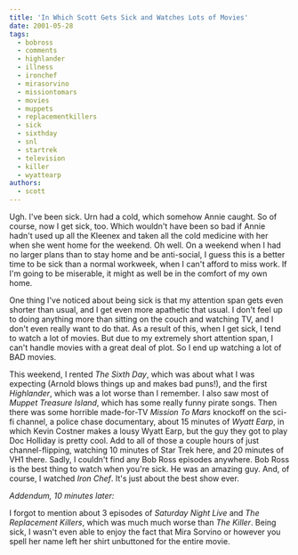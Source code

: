 ```yaml
---
title: 'In Which Scott Gets Sick and Watches Lots of Movies'
date: 2001-05-28
tags:
  - bobross
  - comments
  - highlander
  - illness
  - ironchef
  - mirasorvino
  - missiontomars
  - movies
  - muppets
  - replacementkillers
  - sick
  - sixthday
  - snl
  - startrek
  - television
  - killer
  - wyattearp
authors:
  - scott
---
```


Ugh. I've been sick. Urn had a cold, which somehow Annie caught. So of course, now I get sick, too. Which wouldn't have been so bad if Annie hadn't used up all the Kleenex and taken all the cold medicine with her when she went home for the weekend. Oh well. On a weekend when I had no larger plans than to stay home and be anti-social, I guess this is a better time to be sick than a normal workweek, when I can't afford to miss work. If I'm going to be miserable, it might as well be in the comfort of my own home.

One thing I've noticed about being sick is that my attention span gets even shorter than usual, and I get even more apathetic that usual. I don't feel up to doing anything more than sitting on the couch and watching TV, and I don't even really want to do that. As a result of this, when I get sick, I tend to watch a lot of movies. But due to my extremely short attention span, I can't handle movies with a great deal of plot. So I end up watching a lot of BAD movies.

This weekend, I rented _The Sixth Day_, which was about what I was expecting (Arnold blows things up and makes bad puns!), and the first _Highlander_, which was a lot worse than I remember. I also saw most of _Muppet Treasure Island_, which has some really funny pirate songs. Then there was some horrible made-for-TV _Mission To Mars_ knockoff on the sci-fi channel, a police chase documentary, about 15 minutes of _Wyatt Earp_, in which Kevin Costner makes a lousy Wyatt Earp, but the guy they got to play Doc Holliday is pretty cool. Add to all of those a couple hours of just channel-flipping, watching 10 minutes of Star Trek here, and 20 minutes of VH1 there. Sadly, I couldn't find any Bob Ross episodes anywhere. Bob Ross is the best thing to watch when you're sick. He was an amazing guy. And, of course, I watched _Iron Chef_. It's just about the best show ever.

_Addendum, 10 minutes later:_

I forgot to mention about 3 episodes of _Saturday Night Live_ and _The Replacement Killers_, which was much much worse than _The Killer_. Being sick, I wasn't even able to enjoy the fact that Mira Sorvino or however you spell her name left her shirt unbuttoned for the entire movie.
